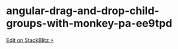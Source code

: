 # angular-drag-and-drop-child-groups-with-monkey-pa-ee9tpd

[Edit on StackBlitz ⚡️](https://stackblitz.com/edit/angular-drag-and-drop-child-groups-with-monkey-pa-ee9tpd)